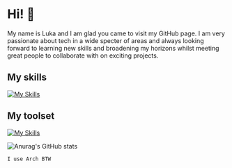 # Hi! :wave:
My name is Luka and I am glad you came to visit my GitHub page. I am very passionate about tech in a wide specter of areas and always looking forward to learning new skills and broadening my horizons whilst meeting great people to collaborate with on exciting projects.

## My skills
[![My Skills](https://skillicons.dev/icons?i=py,c,cpp,rust,go,latex,tensorflow,bash)](https://skillicons.dev)

## My toolset
[![My Skills](https://skillicons.dev/icons?i=linux,git,neovim,github,sqlite,docker)](https://skillicons.dev)

![Anurag's GitHub stats](https://https://github-readme-stats-git-master-lukakralik.vercel.app///api?username=lukakralik&count_private=true&theme=gruvbox)



`I use Arch BTW`
